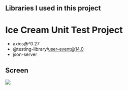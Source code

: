 ## Libraries I used in this project

# Ice Cream Unit Test Project

- axios@^0.27
- @testing-library/user-event@14.0
- json-server

## Screen

![](screen.gif)
